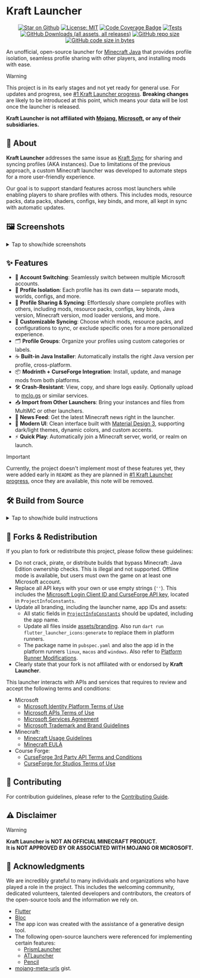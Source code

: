 # Kraft Launcher

<p align="center">
<a href="https://github.com/KraftLauncher/kraft-launcher"><img src="https://img.shields.io/github/stars/KraftLauncher/kraft-launcher" alt="Star on Github"></a>
<a href="https://opensource.org/licenses/MIT"><img src="https://img.shields.io/badge/license-MIT-purple.svg" alt="License: MIT"></a>
<a href="https://github.com/KraftLauncher/kraft-launcher/actions"><img src="https://img.shields.io/endpoint?url=https://gist.githubusercontent.com/EchoEllet/48575fd9d18dc33989ab0eb602af3b53/raw/d3f41f773e351ea4fc35c411d2c84ace1f49ebc4/kraft-launcher-coverage-badge.json" alt="Code Coverage Badge"></a>
<a href="https://github.com/KraftLauncher/kraft-launcher/actions/workflows/tests.yml"><img src="https://github.com/KraftLauncher/kraft-launcher/actions/workflows/tests.yml/badge.svg" alt="Tests"></a>
<a href="https://github.com/KraftLauncher/kraft-launcher/releases"><img src="https://img.shields.io/github/downloads/KraftLauncher/kraft-launcher/total" alt="GitHub Downloads (all assets, all releases)"></a>
<a href="https://github.com/KraftLauncher/kraft-launcher"><img src="https://img.shields.io/github/repo-size/KraftLauncher/kraft-launcher" alt="GitHub repo size"></a>
<a href="https://github.com/KraftLauncher/kraft-launcher"><img src="https://img.shields.io/github/languages/code-size/KraftLauncher/kraft-launcher" alt="GitHub code size in bytes"></a>
</p>

An unofficial, open-source launcher for [Minecraft Java](https://www.minecraft.net/en-us/store/minecraft-java-bedrock-edition-pc) that provides profile isolation, seamless profile sharing with other players, and installing mods with ease.

> [!WARNING]
> This project is in its early stages and not yet ready for general use. For updates and progress, see [#1 Kraft Launcher progress](https://github.com/KraftLauncher/kraft-launcher/issues/1). **Breaking changes** are likely to be introduced at this point, which means your data will be lost once the launcher is released.

**Kraft Launcher is not affiliated
with [Mojang](https://mojang.com/), [Microsoft](https://www.microsoft.com/), or any of their
subsidiaries.**

## 📖 About

**Kraft Launcher** addresses the same issue as [Kraft Sync](https://github.com/FreshKernel/kraft-sync) for sharing and syncing profiles (AKA instances). Due to limitations of the previous approach, a custom Minecraft launcher was developed to automate steps for a more user-friendly experience.

Our goal is to support standard features across most launchers while enabling players to share profiles with others. This includes mods, resource packs, data packs, shaders, configs, key binds, and more, all kept in sync with automatic updates.

## 🖼️ Screenshots

<details>
<summary>Tap to show/hide screenshots</summary>

![Manage accounts screenshot](https://github.com/KraftLauncher/screenshots/blob/main/manage_minecraft_accounts.png?raw=true)

![Error loading accounts screenshot](https://github.com/KraftLauncher/screenshots/blob/main/error_loading_accounts.png?raw=true)

![Add Microsoft account dialog screenshot](https://github.com/KraftLauncher/screenshots/blob/main/adding_microsoft_account_dialog.png?raw=true)

![Settings general category screenshot](https://github.com/KraftLauncher/screenshots/blob/main/settings_general_category.png?raw=true)

![Settings about category screenshot](https://raw.githubusercontent.com/KraftLauncher/screenshots/refs/heads/main/settings_about_category.png)

![Logging in with Microsoft screenshot](https://github.com/KraftLauncher/screenshots/blob/main/logging_with_microsoft_dialog.png?raw=true)

![Accounts tab screenshot](https://github.com/KraftLauncher/screenshots/blob/main/accounts_tab.png?raw=true)

</details>

## ✨ Features

* 🔄 **Account Switching**: Seamlessly switch between multiple Microsoft accounts.
* 📁 **Profile Isolation**: Each profile has its own data — separate mods, worlds, configs, and more.
* 🔗 **Profile Sharing & Syncing**: Effortlessly share complete profiles with others, including mods, resource packs, configs, key binds, Java version, Minecraft version, mod loader versions, and more.
* 🔧 **Customizable Syncing**: Choose which mods, resource packs, and configurations to sync, or exclude specific ones for a more personalized experience.
* 🗂️ **Profile Groups**: Organize your profiles using custom categories or labels.
* ☕ **Built-in Java Installer**: Automatically installs the right Java version per profile, cross-platform.
* 📦 **Modrinth + CurseForge Integration**: Install, update, and manage mods from both platforms.
* 🛠️ **Crash-Resistant**: View, copy, and share logs easily. Optionally upload to [mclo.gs](https://mclo.gs/) or similar services.
* 📥 **Import from Other Launchers**: Bring your instances and files from MultiMC or other launchers.
* 📰 **News Feed**: Get the latest Minecraft news right in the launcher.
* 🎨 **Modern UI**: Clean interface built with [Material Design 3](https://m3.material.io/), supporting dark/light themes, dynamic colors, and custom accents.
* ⚡ **Quick Play**: Automatically join a Minecraft server, world, or realm on launch.

> [!IMPORTANT]
> Currently, the project doesn't implement most of these features yet, they were added early in `README` as they are planned in [#1 Kraft Launcher progress](https://github.com/KraftLauncher/kraft-launcher/issues/1), once they are available, this note will be removed.

## 🛠️ Build from Source

<details>
<summary>Tap to show/hide build instructions</summary>

Ensure [Flutter](https://docs.flutter.dev/get-started/install) is installed, and then run:

```bash
git clone --depth 1 https://github.com/KraftLauncher/kraft-launcher
cd kraft-launcher
flutter pub get
flutter build <platform>
```

Replace `<platform>` with `linux`, `macos` or `windows`.

</details>

## 🔄 Forks & Redistribution

If you plan to fork or redistribute this project, please follow these guidelines:

* Do not crack, pirate, or distribute builds that bypass Minecraft: Java Edition ownership checks. This is illegal and not supported. Offline mode is available, but users must own the game on at least one Microsoft account.
* Replace all API keys with your own or use empty strings (`''`). This includes the [Microsoft Login Client ID and CurseForge API key](./lib/common/constants/project_info_constants.dart), located in `ProjectInfoConstants`.
* Update all branding, including the launcher name, app IDs and assets:
    * All static fields in [`ProjectInfoConstants`](./lib/common/constants/project_info_constants.dart) should be updated, including the app name.
    * Update all files inside [assets/branding](./assets/branding). Also run `dart run flutter_launcher_icons:generate` to replace them in platform runners.
    * The package name in `pubspec.yaml` and also the app id in the platform runners `linux`, `macos` and `windows`. Also refer to [Platform Runner Modifications](./docs/PLATFORM_RUNNER_MODIFICATIONS.md).
* Clearly state that your fork is not affiliated with or endorsed by **Kraft Launcher**.

This launcher interacts with APIs and services that requires to review and accept the following terms and conditions:

- Microsoft
    - [Microsoft Identity Platform Terms of Use](https://learn.microsoft.com/en-us/legal/microsoft-identity-platform/terms-of-use)
    - [Microsoft APIs Terms of Use](https://learn.microsoft.com/legal/microsoft-apis/terms-of-use)
    - [Microsoft Services Agreement](https://www.microsoft.com/servicesagreement)
    - [Microsoft Trademark and Brand Guidelines](https://www.microsoft.com/en-us/legal/intellectualproperty/trademarks)
- Minecraft:
    - [Minecraft Usage Guidelines](https://www.minecraft.net/usage-guidelines)
    - [Minecraft EULA](https://www.minecraft.net/eula)
- Course Forge: 
    - [CurseForge 3rd Party API Terms and Conditions](https://support.curseforge.com/en/support/solutions/articles/9000207405-curse-forge-3rd-party-api-terms-and-conditions)
    - [CurseForge for Studios Terms of Use](https://docs.curseforge.com/docs/legal/terms-of-use/)

## 🌱 Contributing

For contribution guidelines, please refer to the [Contributing Guide](./CONTRIBUTING.md).

## ⚠️ Disclaimer

> [!WARNING]
> **Kraft Launcher is NOT AN OFFICIAL MINECRAFT PRODUCT.  
It is NOT APPROVED BY OR ASSOCIATED WITH MOJANG OR MICROSOFT.**

## 📜 Acknowledgments

We are incredibly grateful to many individuals and organizations who have played a role in the project. This includes the welcoming community, dedicated volunteers, talented developers and contributors, the creators of the open-source tools and the information we rely on.

- [Flutter](https://flutter.dev/)
- [Bloc](https://bloclibrary.dev/)
- The app icon was created with the assistance of a generative design tool.
- The following open-source launchers were referenced for implementing certain features:
    - [PrismLauncher](https://github.com/PrismLauncher/PrismLauncher)
    - [ATLauncher](https://github.com/ATLauncher/ATLauncher/)
    - [Pencil](https://github.com/Dreta/Pencil)
- [mojang-meta-urls](https://gist.github.com/skyrising/95a8e6a7287634e097ecafa2f21c240f) gist.
